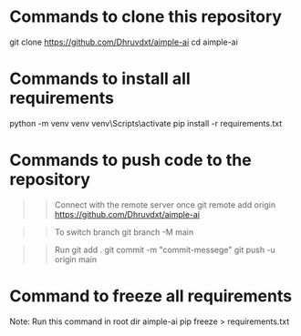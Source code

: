 # Commands to clone this repository
git clone https://github.com/Dhruvdxt/aimple-ai
cd aimple-ai

# Commands to install all requirements
python -m venv venv
venv\Scripts\activate
pip install -r requirements.txt

# Commands to push code to the repository

>> Connect with the remote server once
git remote add origin https://github.com/Dhruvdxt/aimple-ai

>> To switch branch
git branch -M main

>> Run
git add .
git commit -m "commit-messege"
git push -u origin main

# Command to freeze all requirements
Note: Run this command in root dir aimple-ai
pip freeze > requirements.txt
